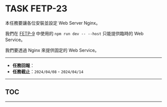 # TASK FETP-23
本任務要讓各位安裝並設定 Web Server Nginx。

我們在 [FETP-9](https://www.notion.so/sdc-nycu/Vue-Environment-and-Initialization-f3494b38c2654c489689f97d8d373d2a?pvs=4) 中使用的 `npm run dev -- --host` 只能提供臨時的 Web Service。

我們要透過 Nginx 來提供固定的 Web Service。

---

- **任務回報**：
- **任務截止**：`2024/04/08` - `2024/04/14`

---

## TOC


---

